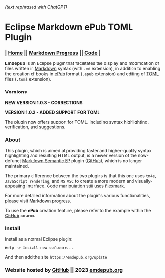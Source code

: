 <!--
---
Eclipse Markdown ePub TOML Plugin - 2023 emdepub.org
---
-->

*(text rephrased with ChatGPT)*

# Eclipse Markdown ePub TOML Plugin

### | [Home](index.html) || [Markdown Progress](progress.html) || [Code](https://github.com/iuscl-ide/emdepub) |

**Emdepub** is an Eclipse plugin that facilitates the display and modification of files written in [Markdown](http://daringfireball.net/projects/markdown/syntax) syntax (with `.md` extension), in addition to enabling the creation of books in [ePub](https://en.wikipedia.org/wiki/EPUB) format (`.epub` extension) and editing of [TOML](https://toml.io/en/v1.0.0) files (`.toml` extension).

### Versions

**NEW VERSION 1.0.3 - CORRECTIONS**

**VERSION 1.0.2 - ADDED SUPPORT FOR TOML**

The plugin now offers support for [TOML](https://toml.io/en/v1.0.0), including syntax highlighting, verification, and suggestions.

### About

This plugin, which is aimed at providing faster and higher-quality syntax highlighting and resulting HTML output, is a newer version of the now-defunct [Markdown Semantic EP](http://markdownsemanticep.org) plugin ([GitHub](https://github.com/iuscl-ide/markdownsemanticep)), which is no longer maintained.

The primary difference between the two plugins is that this one uses `tm4e`, `JavaScript rendering`, and `MS VSC` to create a more modern and visually-appealing interface. Code manipulation still uses [Flexmark](https://github.com/vsch/flexmark-java).

For more detailed information about the plugin's various functionalities, please visit [Markdown progress](progress.html).

To use the **ePub** creation feature, please refer to the example within the [GitHub](https://github.com/iuscl-ide/emdepub/tree/main/org.emdepub/emdepub-projects/emdepub-project-test-1/src/main/resources/ePub-samples/THREE_MEN_IN_A_BOAT "THREE_MEN_IN_A_BOAT ePub example") source.

### Install

Install as a normal Eclipse plugin:

``` Eclipse
Help -> Install new software...
```    
    
And then add the site `https://emdepub.org/update`

### Website hosted by [GitHub](https://github.com/iuscl-ide/emdepub) || 2023 [emdepub.org](https://emdepub.org)